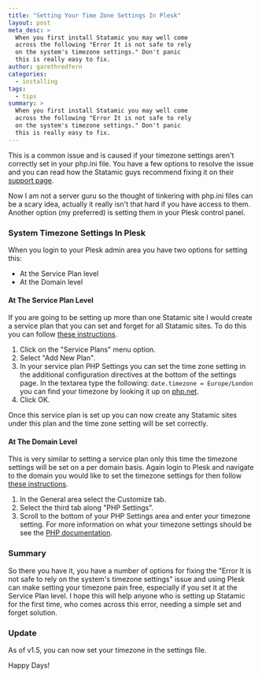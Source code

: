 ```yaml
---
title: "Setting Your Time Zone Settings In Plesk"
layout: post
meta_desc: >
  When you first install Statamic you may well come
  across the following "Error It is not safe to rely
  on the system's timezone settings." Don't panic
  this is really easy to fix.
author: garethredfern
categories:
  - installing
tags:
  - tips
summary: >
  When you first install Statamic you may well come
  across the following "Error It is not safe to rely
  on the system's timezone settings." Don't panic
  this is really easy to fix.
---
```

This is a common issue and is caused if your timezone settings aren't correctly set in your php.ini file. You have a few options to resolve the issue and you can read how the Statamic guys recommend fixing it on their [support page](http://support.statamic.com/kb/error-messages/error-it-is-not-safe-to-rely-on-the-systems-timezone-settings).

Now I am not a server guru so the thought of tinkering with php.ini files can be a scary idea, actually it really isn't that hard if you have access to them. Another option (my preferred) is setting them in your Plesk control panel.

### System Timezone Settings In Plesk
When you login to your Plesk admin area you have two options for setting this:

* At the Service Plan level
* At the Domain level

#### At The Service Plan Level
If you are going to be setting up more than one Statamic site I would create a service plan that you can set and forget for all Statamic sites. To do this you can follow [these instructions](http://statamicthemes.clarify-it.com/d/gzlm6q).

1. Click on the "Service Plans" menu option.
2. Select "Add New Plan".
3. In your service plan PHP Settings you can set the time zone setting in the additional configuration directives at the bottom of the settings page. In the textarea type the following: `date.timezone = Europe/London` you can find your timezone by looking it up on [php.net](http://www.php.net/manual/en/timezones.php).
4. Click OK.

Once this service plan is set up you can now create any Statamic sites under this plan and the time zone setting will be set correctly.

#### At The Domain Level
This is very similar to setting a service plan only this time the timezone settings will be set on a per domain basis. Again login to Plesk and navigate to the domain you would like to set the timezone settings for then follow [these instructions](http://statamicthemes.clarify-it.com/d/x27d9m).

1. In the General area select the Customize tab.
2. Select the third tab along "PHP Settings".
3. Scroll to the bottom of your PHP Settings area and enter your timezone setting. For more information on what your timezone settings should be see the [PHP documentation](http://php.net/manual/en/timezones.php).

### Summary
So there you have it, you have a number of options for fixing the "Error It is not safe to rely on the system's timezone settings" issue and using Plesk can make setting your timezone pain free, especially if you set it at the Service Plan level. I hope this will help anyone who is setting up Statamic for the first time, who comes across this error, needing a simple set and forget solution.

### Update
As of v1.5, you can now set your timezone in the settings file.

Happy Days!
